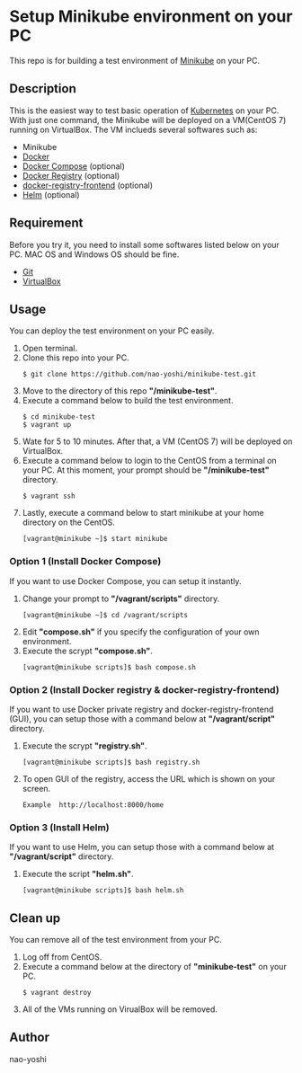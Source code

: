 # Setup Minikube environment on your PC
This repo is for building a test environment of [Minikube](https://github.com/kubernetes/minikube/) on your PC.


## Description
This is the easiest way to test basic operation of [Kubernetes](https://kubernetes.io/) on your PC. With just one command, the Minikube will be deployed on a VM(CentOS 7) running on VirtualBox. The VM inclueds several softwares such as:
- Minikube
- [Docker](https://www.docker.com/)
- [Docker Compose](https://docs.docker.com/compose/) (optional)
- [Docker Registry](https://docs.docker.com/registry/) (optional)
- [docker-registry-frontend](https://hub.docker.com/r/konradkleine/docker-registry-frontend/) (optional)
- [Helm](https://helm.sh/) (optional)


## Requirement
Before you try it, you need to install some softwares listed below on your PC. MAC OS and Windows OS should be fine.
- [Git](https://git-scm.com/)
- [VirtualBox](https://www.virtualbox.org/)


## Usage
You can deploy the test environment on your PC easily.

1. Open terminal.
2. Clone this repo into your PC.
   ```
   $ git clone https://github.com/nao-yoshi/minikube-test.git
   ```
3. Move to the directory of this repo **"/minikube-test"**.
4. Execute a command below to build the test environment.
   ```
   $ cd minikube-test
   $ vagrant up
   ```
5. Wate for 5 to 10 minutes. After that, a VM (CentOS 7) will be deployed on VirtualBox. 
6. Execute a command below to login to the CentOS from a terminal on your PC. At this moment, your prompt should be **"/minikube-test"** directory.
   ```
   $ vagrant ssh
   ```
7. Lastly, execute a command below to start minikube at your home directory on the CentOS.
   ```
   [vagrant@minikube ~]$ start minikube
   ```

### Option 1 (Install Docker Compose)
If you want to use Docker Compose, you can setup it instantly.

1. Change your prompt to **"/vagrant/scripts"** directory.
   ```
   [vagrant@minikube ~]$ cd /vagrant/scripts
   ```
2. Edit **"compose.sh"** if you specify the configuration of your own environment.
3. Execute the scrypt **"compose.sh"**.
   ```
   [vagrant@minikube scripts]$ bash compose.sh
   ```


### Option 2 (Install Docker registry & docker-registry-frontend)
If you want to use Docker private registry and docker-registry-frontend (GUI), you can setup those with a command below at **"/vagrant/script"** directory.

1. Execute the scrypt **"registry.sh"**.
   ```
   [vagrant@minikube scripts]$ bash registry.sh
   ```
2. To open GUI of the registry, access the URL which is shown on your screen.
   ```
   Example  http://localhost:8000/home
   ```


### Option 3 (Install Helm)
If you want to use Helm, you can setup those with a command below at **"/vagrant/script"** directory.

1. Execute the script **"helm.sh"**.
   ```
   [vagrant@minikube scripts]$ bash helm.sh
   ```


## Clean up
You can remove all of the test environment from your PC.

1. Log off from CentOS.
2. Execute a command below at the directory of **"minikube-test"** on your PC.
   ```
   $ vagrant destroy
   ```
3. All of the VMs running on VirualBox will be removed.


## Author
nao-yoshi
